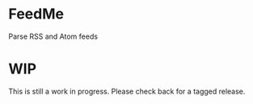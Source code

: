 # FeedMe

Parse RSS and Atom feeds

# WIP

This is still a work in progress.  Please check back for a tagged release.
